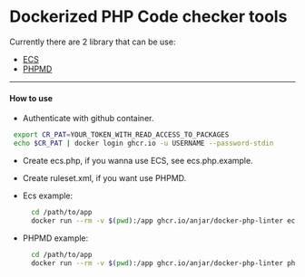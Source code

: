 # Dockerized PHP Code checker tools


Currently there are 2 library that can be use:
* [ECS](https://github.com/symplify/easy-coding-standard)
* [PHPMD](https://phpmd.org/)


---
#### How to use

* Authenticate with github container.
 ```bash
  export CR_PAT=YOUR_TOKEN_WITH_READ_ACCESS_TO_PACKAGES
  echo $CR_PAT | docker login ghcr.io -u USERNAME --password-stdin
 ```
 
* Create ecs.php, if you wanna use ECS, see ecs.php.example.
* Create ruleset.xml, if you want use PHPMD.
* Ecs example:
  ```bash
    cd /path/to/app
    docker run --rm -v $(pwd):/app ghcr.io/anjar/docker-php-linter ecs check /app/ 
  ```

* PHPMD example:
  ```bash
    cd /path/to/app
    docker run --rm -v $(pwd):/app ghcr.io/anjar/docker-php-linter phpmd /app/ ansi ruleset.xml --exclude vendor/,node_modules/
  ```
